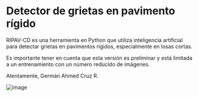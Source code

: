 # Detector de grietas en pavimento rígido
RIPAV-CD es una herramienta en Python que utiliza inteligencia artificial para detectar grietas en pavimentos rígidos, especialmente en losas cortas.

Es importante tener en cuenta que esta versión es preliminar y está limitada a un entrenamiento con un número reducido de imágenes.      

Atentamente,
Germán Ahmed Cruz R.


![image](https://github.com/germancruzram/Rigid_Pavement_Crack_Detector/assets/58639678/7c97024d-c596-4e32-85c8-4a245564562f)


